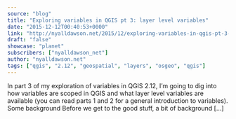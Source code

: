 ```yaml
---
source: "blog"
title: "Exploring variables in QGIS pt 3: layer level variables"
date: "2015-12-12T00:40:53+0000"
link: "http://nyalldawson.net/2015/12/exploring-variables-in-qgis-pt-3-layer-level-variables/"
draft: "false"
showcase: "planet"
subscribers: ["nyalldawson_net"]
author: "nyalldawson.net"
tags: ["qgis", "2.12", "geospatial", "layers", "osgeo", "qgis"]
---
```


In part 3 of my exploration of variables in QGIS 2.12, I&#8217;m going to dig into how variables are scoped in QGIS and what layer level variables are available (you can read parts 1 and 2 for a general introduction to variables). Some background Before we get to the good stuff, a bit of background [&#8230;]
